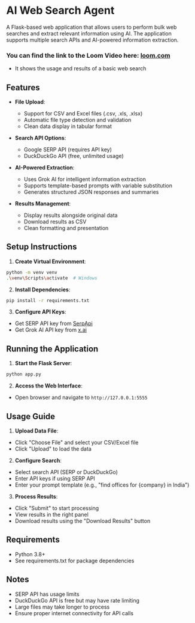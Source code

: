 # AI Web Search Agent

A Flask-based web application that allows users to perform bulk web searches and extract relevant information using AI. The application supports multiple search APIs and AI-powered information extraction.

### You can find the link to the Loom Video here: [loom.com](https://www.loom.com/share/e80f8b46da7f4badb7cc0ed5cce402f6?sid=89232b8b-6014-4af1-99c8-6ae3783f11d4)
 - It shows the usage and results of a basic web search

## Features

- **File Upload**: 
  - Support for CSV and Excel files (.csv, .xls, .xlsx)
  - Automatic file type detection and validation
  - Clean data display in tabular format

- **Search API Options**:
  - Google SERP API (requires API key)
  - DuckDuckGo API (free, unlimited usage)

- **AI-Powered Extraction**:
  - Uses Grok AI for intelligent information extraction
  - Supports template-based prompts with variable substitution
  - Generates structured JSON responses and summaries

- **Results Management**:
  - Display results alongside original data
  - Download results as CSV
  - Clean formatting and presentation

## Setup Instructions

1. **Create Virtual Environment**:
```bash
python -m venv venv
.\venv\Scripts\activate  # Windows
```

2. **Install Dependencies**:
```bash
pip install -r requirements.txt
```

3. **Configure API Keys**:
- Get SERP API key from [SerpApi](https://serpapi.com/)
- Get Grok AI API key from [x.ai](https://x.ai/)

## Running the Application

1. **Start the Flask Server**:
```bash
python app.py
```

2. **Access the Web Interface**:
- Open browser and navigate to `http://127.0.0.1:5555`

## Usage Guide

1. **Upload Data File**:
- Click "Choose File" and select your CSV/Excel file
- Click "Upload" to load the data

2. **Configure Search**:
- Select search API (SERP or DuckDuckGo)
- Enter API keys if using SERP API
- Enter your prompt template (e.g., "find offices for {company} in India")

3. **Process Results**:
- Click "Submit" to start processing
- View results in the right panel
- Download results using the "Download Results" button

## Requirements

- Python 3.8+
- See requirements.txt for package dependencies

## Notes

- SERP API has usage limits
- DuckDuckGo API is free but may have rate limiting
- Large files may take longer to process
- Ensure proper internet connectivity for API calls
